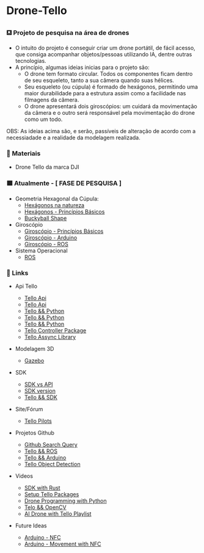 
# Drone-Tello

### ⛾ Projeto de pesquisa na área de drones
- O intuito do projeto é conseguir criar um drone portátil, de fácil acesso, que consiga acompanhar objetos/pessoas utilizando IA, dentre outras tecnologias.
- A princípio, algumas ideias inicias para o projeto são:
	- O drone tem formato circular. Todos os componentes ficam dentro de seu esqueleto, tanto a sua câmera quando suas hélices.
	- Seu esqueleto (ou cúpula) é formado de hexágonos, permitindo uma maior durabilidade para a estrutura assim como a facilidade nas filmagens da câmera.
	- O drone apresentará dois giroscópios: um cuidará da movimentação da câmera e o outro será responsável pela movimentação do drone como um todo.

OBS: As ideias acima são, e serão, passíveis de alteração de acordo com a necessiadade e a realidade da modelagem realizada. 

### 📓 Materiais
- Drone Tello da marca DJI

###  🟩  Atualmente - [ FASE DE PESQUISA ]
- Geometria Hexagonal da Cúpula:
	- [Hexágonos na natureza](https://www.zmescience.com/feature-post/natural-sciences/mathematics/hexagon-shape-nature-physics-13092021/)
	- [Hexágonos - Princípios Básicos](https://www.mashupmath.com/blog/hexagons-explained-hexagons-in-real-life)
	- [Buckyball Shape](https://pt.wikipedia.org/wiki/Buckminsterfulereno)
- Giroscópio
	- [Giroscópio - Princípios Básicos](https://pt.m.wikipedia.org/wiki/Girosc%C3%B3pio)
	- [Giroscópio - Arduino](https://www.circuitbasics.com/how-to-setup-gyroscopes-on-the-arduino/)
	- [Giroscópio - ROS](https://youtu.be/WxuLJZSJ7sk)
- Sistema Operacional
	- [ROS](https://docs.ros.org/)


### 🔗 Links
- Api Tello
	- [Tello Api](https://tellopilots.com/wiki/development/)
	- [Tello Api](https://djitellopy.readthedocs.io/en/latest/)  
	- [Tello && Python](https://github.com/damiafuentes/DJITelloPy)  
	- [Tello && Python](https://github.com/dji-sdk/Tello-Python)  
	- [Tello && Python](https://bitbucket.org/PingguSoft/pytello/src/master/)  
	- [Tello Controller Package](https://github.com/hanyazou/TelloPy)  
	- [Tello Assync Library](https://github.com/robagar/tello-asyncio)

- Modelagem 3D
	- [Gazebo](https://classic.gazebosim.org/tutorials)

- SDK
	- [SDK vs API](https://www.ibm.com/cloud/blog/sdk-vs-api)  
	- [SDK version](https://tellopilots.com/threads/what-sdk-version-does-the-normal-tello-support.6109/)  
	- [Tello && SDK](https://dl-cdn.ryzerobotics.com/downloads/tello/20180910/Tello%20SDK%20Documentation%20EN_1.3.pdf)

- Site/Fórum
	- [Tello Pilots](https://tellopilots.com/ "https://tellopilots.com/")
	
- Projetos Github
	- [Github Search Query](https://github.com/search?q=tello+dji)  
	- [Tello && ROS](https://github.com/clydemcqueen/tello_ros)  
	- [Tello && Arduino](https://github.com/akshayvernekar/telloArduino)  
	- [Tello Object Detection](https://github.com/dronefreak/dji-tello-object-detection-segmentation)
	
- Videos 
	- [SDK with Rust](https://www.youtube.com/watch?v=j5qqn2eOI2M)  
	- [Setup Tello Packages](https://youtu.be/-Mb_FKhRn00)  
	- [Drone Programming with Python](https://youtu.be/LmEcyQnfpDA)  
	- [Telo && OpenCV](https://youtu.be/vDOkUHNdmKs )  
	- [AI Drone with Tello Playlist](https://youtube.com/playlist?list=PLMrmVZVtQTc2su8F2FB_I-lkrv83rUgcI)

- Future Ideas
	- [Arduino - NFC](https://arduinogetstarted.com/tutorials/arduino-rfid-nfc)
	- [Arduino - Movement with NFC](https://blog.arduino.cc/2021/05/11/nfcsense-can-detect-the-movement-of-objects-using-only-nfc-tags/)
